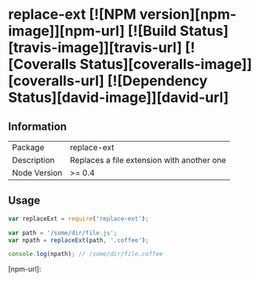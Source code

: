# replace-ext [![NPM version][npm-image]][npm-url] [![Build Status][travis-image]][travis-url] [![Coveralls Status][coveralls-image]][coveralls-url] [![Dependency Status][david-image]][david-url]


## Information

<table>
<tr> 
<td>Package</td><td>replace-ext</td>
</tr>
<tr>
<td>Description</td>
<td>Replaces a file extension with another one</td>
</tr>
<tr>
<td>Node Version</td>
<td>>= 0.4</td>
</tr>
</table>

## Usage

```javascript
var replaceExt = require('replace-ext');

var path = '/some/dir/file.js';
var npath = replaceExt(path, '.coffee');

console.log(npath); // /some/dir/file.coffee
```

[npm-url]: 